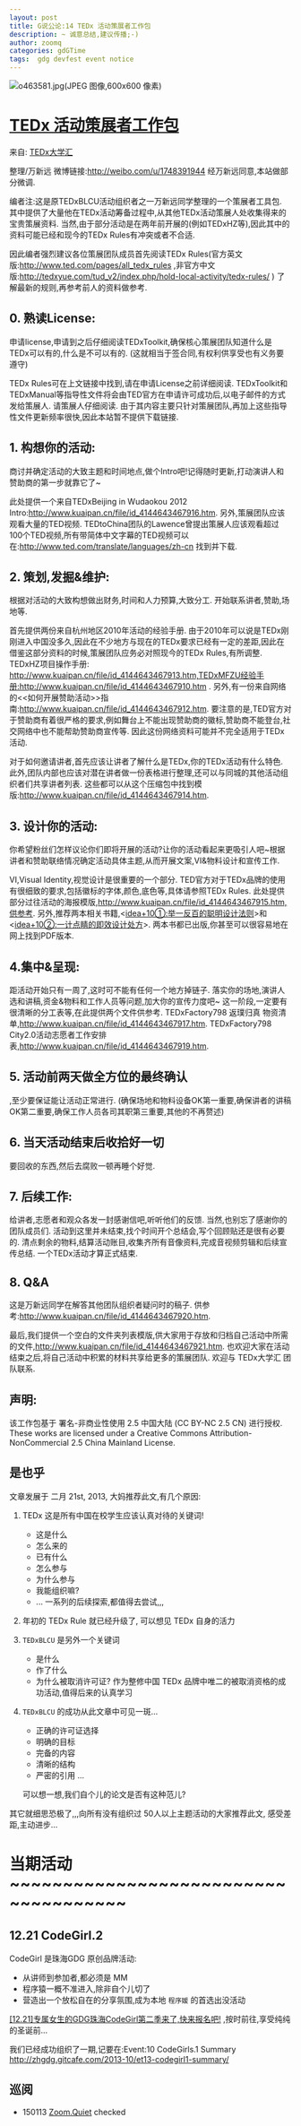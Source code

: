```yaml
---
layout: post
title: G说公论:14 TEDx 活动策展者工作包
description: ~ 诚意总结,建议传播;-)
author: zoomq
categories: gdGTime
tags:  gdg devfest event notice
---
```


![o463581.jpg(JPEG 图像,600x600 像素)](http://img3.douban.com/lpic/o463581.jpg)

# [TEDx 活动策展者工作包](http://tedxyue.com/tud_v2/index.php/2013/02/tedx-curator-pack/)

来自: [TEDx大学汇](http://tedxyue.com/tud_v2/index.php/author/openyue/)

整理/万新远   微博链接:http://weibo.com/u/1748391944   经万新远同意,本站做部分微调. 

编者注:这是原TEDxBLCU活动组织者之一万新远同学整理的一个策展者工具包. 其中提供了大量他在TEDx活动筹备过程中,从其他TEDx活动策展人处收集得来的宝贵策展资料. 当然,由于部分活动是在两年前开展的(例如TEDxHZ等),因此其中的资料可能已经和现今的TEDx Rules有冲突或者不合适. 

因此编者强烈建议各位策展团队成员首先阅读TEDx Rules(官方英文版:http://www.ted.com/pages/all_tedx_rules ,非官方中文版:http://tedxyue.com/tud_v2/index.php/hold-local-activity/tedx-rules/ )
了解最新的规则,再参考前人的资料做参考. 

<!--more-->

## 0. 熟读License:

申请license,申请到之后仔细阅读TEDxToolkit,确保核心策展团队知道什么是TEDx可以有的,什么是不可以有的. (这就相当于签合同,有权利供享受也有义务要遵守)

TEDx Rules可在上文链接中找到,请在申请License之前详细阅读. TEDxToolkit和TEDxManual等指导性文件将会由TED官方在申请许可成功后,以电子邮件的方式发给策展人. 请策展人仔细阅读. 由于其内容主要只针对策展团队,再加上这些指导性文件更新频率很快,因此本站暂不提供下载链接. 

## 1. 构想你的活动:
商讨并确定活动的大致主题和时间地点,做个Intro吧!记得随时更新,打动演讲人和赞助商的第一步就靠它了~

此处提供一个来自TEDxBeijing in Wudaokou 2012 Intro:http://www.kuaipan.cn/file/id_4144643467916.htm. 另外,策展团队应该观看大量的TED视频. TEDtoChina团队的Lawence曾提出策展人应该观看超过100个TED视频,所有带简体中文字幕的TED视频可以在:http://www.ted.com/translate/languages/zh-cn 找到并下载. 

## 2. 策划,发掘&维护:

根据对活动的大致构想做出财务,时间和人力预算,大致分工. 开始联系讲者,赞助,场地等. 

首先提供两份来自杭州地区2010年活动的经验手册. 由于2010年可以说是TEDx刚刚进入中国没多久,因此在不少地方与现在的TEDx要求已经有一定的差距,因此在借鉴这部分资料的时候,策展团队应务必对照现今的TEDx Rules,有所调整. TEDxHZ项目操作手册: http://www.kuaipan.cn/file/id_4144643467913.htm,TEDxMFZU经验手册:http://www.kuaipan.cn/file/id_4144643467910.htm . 
另外,有一份来自网络的<<如何开展赞助活动>>指南:http://www.kuaipan.cn/file/id_4144643467912.htm. 要注意的是,TED官方对于赞助商有着很严格的要求,例如舞台上不能出现赞助商的徽标,赞助商不能登台,社交网络中也不能帮助赞助商宣传等. 因此这份网络资料可能并不完全适用于TEDx活动. 

对于如何邀请讲者,首先应该让讲者了解什么是TEDx,你的TEDx活动有什么特色. 此外,团队内部也应该对潜在讲者做一份表格进行整理,还可以与同城的其他活动组织者们共享讲者列表. 这些都可以从这个压缩包中找到模版:http://www.kuaipan.cn/file/id_4144643467914.htm. 

## 3. 设计你的活动:

你希望粉丝们怎样议论你们即将开展的活动?让你的活动看起来更吸引人吧~根据讲者和赞助联络情况确定活动具体主题,从而开展文案,VI&物料设计和宣传工作. 

VI,Visual Identity,视觉设计是很重要的一个部分. TED官方对于TEDx品牌的使用有很细致的要求,包括徽标的字体,颜色,底色等,具体请参照TEDx Rules. 此处提供部分过往活动的海报模版,http://www.kuaipan.cn/file/id_4144643467915.htm,供参考. 另外,推荐两本相关书籍,<<idea+10①:举一反百的聪明设计法则>>和<<idea+10②:一计点睛的即效设计处方>>. 两本书都已出版,你甚至可以很容易地在网上找到PDF版本. 

## 4.集中&呈现:

距活动开始只有一周了,这时可不能有任何一个地方掉链子. 落实你的场地,演讲人选和讲稿,资金&物料和工作人员等问题,加大你的宣传力度吧~
这一阶段,一定要有很清晰的分工表等,在此提供两个文件供参考. TEDxFactory798 返璞归真 物资清单,http://www.kuaipan.cn/file/id_4144643467917.htm. TEDxFactory798 City2.0活动志愿者工作安排表,http://www.kuaipan.cn/file/id_4144643467919.htm. 

## 5. 活动前两天做全方位的最终确认

,至少要保证能让活动正常进行. (确保场地和物料设备OK第一重要,确保讲者的讲稿OK第二重要,确保工作人员各司其职第三重要,其他的不再赘述)

## 6. 当天活动结束后收拾好一切
要回收的东西,然后去腐败一顿再睡个好觉. 

## 7. 后续工作:

给讲者,志愿者和观众各发一封感谢信吧,听听他们的反馈. 当然,也别忘了感谢你的团队成员们. 活动到这里并未结束,找个时间开个总结会,写个回顾贴还是很有必要的. 清点剩余的物料,结算活动账目,收集齐所有音像资料,完成音视频剪辑和后续宣传总结. 一个TEDx活动才算正式结束. 

## 8. Q&A

这是万新远同学在解答其他团队组织者疑问时的稿子. 供参考:http://www.kuaipan.cn/file/id_4144643467920.htm. 


最后,我们提供一个空白的文件夹列表模版,供大家用于存放和归档自己活动中所需的文件,http://www.kuaipan.cn/file/id_4144643467921.htm. 也欢迎大家在活动结束之后,将自己活动中积累的材料共享给更多的策展团队. 欢迎与 TEDx大学汇 团队联系. 

## 声明:
该工作包基于  署名-非商业性使用 2.5 中国大陆 (CC BY-NC 2.5 CN) 进行授权. 
These works are licensed under a Creative Commons Attribution-NonCommercial 2.5 China Mainland License.


## 是也乎

文章发展于 二月 21st, 2013, 
大妈推荐此文,有几个原因:

1. TEDx 这是所有中国在校学生应该认真对待的关键词!
    - 这是什么
    - 怎么来的
    - 已有什么
    - 怎么参与
    - 为什么参与
    - 我能组织嘛?
    - ...
    一系列的后续探索,都值得去尝试,,,

2. 年初的 TEDx Rule 就已经升级了, 可以想见 TEDx 自身的活力

3. `TEDxBLCU` 是另外一个关键词
    - 是什么
    - 作了什么
    - 为什么被取消许可证?
    作为整修中国 TEDx 品牌中唯二的被取消资格的成功活动,值得后来的认真学习

4. `TEDxBLCU` 的成功从此文章中可见一斑...
    - 正确的许可证选择
    - 明确的目标
    - 完备的内容
    - 清晰的结构
    - 严密的引用
    ...

    可以想一想,我们自个儿的论文是否有这种范儿?

其它就细思恐极了,,,向所有没有组织过 50人以上主题活动的大家推荐此文,
感受差距,主动进步...


# 当期活动 ~~~~~~~~~~~~~~~~~~~~~~~~~~~~~~~~~~~~~

## 12.21 CodeGirl.2

CodeGirl 是珠海GDG 原创品牌活动:

- 从讲师到参加者,都必须是 MM
- 程序猿一概不准进入,除非自个儿切了
- 营造出一个放松自在的分享氛围,成为本地 `程序媛` 的首选出没活动


[[12.21]专属女生的GDG珠海CodeGirl第二季来了,快来报名吧!](http://www.chinagdg.com/thread-3367-1-1.html)
,按时前往,享受纯纯的圣诞前...

我们已经成功组织了一期,记要在:Event:10 CodeGirls.1 Summary
      http://zhgdg.gitcafe.com/2013-10/et13-codegirl1-summary/






## 巡阅
- 150113 [Zoom.Quiet](http://zoomquiet.io/) checked




